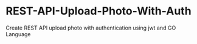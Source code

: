 # REST-API-Upload-Photo-With-Auth
Create REST API upload photo with authentication using jwt and GO Language
